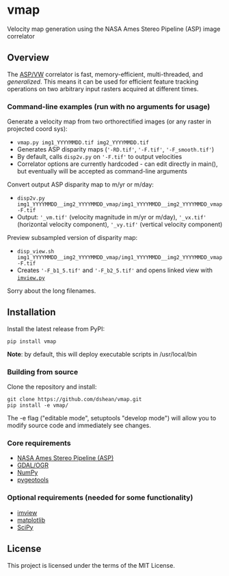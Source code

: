 # vmap 

Velocity map generation using the NASA Ames Stereo Pipeline (ASP) image correlator

## Overview

The [ASP/VW](https://ti.arc.nasa.gov/tech/asr/intelligent-robotics/ngt/stereo/) correlator is fast, memory-efficient, multi-threaded, and _generalized_.  This means it can be used for efficient feature tracking operations on two arbitrary input rasters acquired at different times.  

### Command-line examples (run with no arguments for usage)

Generate a velocity map from two orthorectified images (or any raster in projected coord sys):
- `vmap.py img1_YYYYMMDD.tif img2_YYYYMMDD.tif` 
- Generates ASP disparity maps (`'-RD.tif'`, `'-F.tif'`, `'-F_smooth.tif'`)
- By default, calls `disp2v.py` on `'-F.tif'` to output velocities
- Correlator options are currently hardcoded - can edit directly in main(), but eventually will be accepted as command-line arguments

Convert output ASP disparity map to m/yr or m/day:
- `disp2v.py img1_YYYYMMDD__img2_YYYYMMDD_vmap/img1_YYYYMMDD__img2_YYYYMMDD_vmap-F.tif`
- Output: `'_vm.tif'` (velocity magnitude in m/yr or m/day), `'_vx.tif'` (horizontal velocity component), `'_vy.tif'` (vertical velocity component)

Preview subsampled version of disparity map:
- `disp_view.sh img1_YYYYMMDD__img2_YYYYMMDD_vmap/img1_YYYYMMDD__img2_YYYYMMDD_vmap-F.tif`
- Creates `'-F_b1_5.tif'` and `'-F_b2_5.tif'` and opens linked view with [`imview.py`](https://github.com/dshean/imview)

Sorry about the long filenames.  

## Installation

Install the latest release from PyPI:

    pip install vmap 

**Note**: by default, this will deploy executable scripts in /usr/local/bin

### Building from source

Clone the repository and install:

    git clone https://github.com/dshean/vmap.git
    pip install -e vmap/

The -e flag ("editable mode", setuptools "develop mode") will allow you to modify source code and immediately see changes.

### Core requirements 
- [NASA Ames Stereo Pipeline (ASP)](https://ti.arc.nasa.gov/tech/asr/intelligent-robotics/ngt/stereo/)
- [GDAL/OGR](http://www.gdal.org/)
- [NumPy](http://www.numpy.org/)
- [pygeotools](https://github.com/dshean/pygeotools)

### Optional requirements (needed for some functionality) 
- [imview](https://github.com/dshean/imview)
- [matplotlib](http://matplotlib.org/)
- [SciPy](https://www.scipy.org/)

## License

This project is licensed under the terms of the MIT License.
